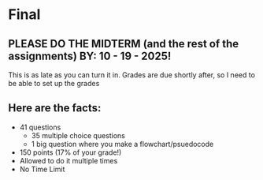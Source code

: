 # Final

## PLEASE DO THE MIDTERM (and the rest of the assignments) BY: 10 - 19 - 2025!

This is as late as you can turn it in. Grades are due shortly after, so I need to be able to set up the grades

## Here are the facts:

- 41 questions
  - 35 multiple choice questions
  - 1 big question where you make a flowchart/psuedocode
- 150 points (17% of your grade!)
- Allowed to do it multiple times
- No Time Limit
